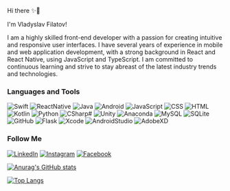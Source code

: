 Hi there ✨🚀

I'm Vladyslav Filatov!

I am a highly skilled front-end developer with a passion for creating intuitive and responsive user interfaces. I have several years of experience in mobile and web application development, with a strong background in React and React Native, using JavaScript and TypeScript. I am committed to continuous learning and strive to stay abreast of the latest industry trends and technologies.


### Languages and Tools

![Swift](https://img.shields.io/badge/swift-F05138?style=for-the-badge&logo=swift&logoColor=white)
![ReactNative](https://img.shields.io/badge/reactnative-61DAFB?style=for-the-badge&logo=React&logoColor=white)
![Java](https://img.shields.io/badge/Java-FF1B00?style=for-the-badge&logo=Java&logoColor=white)
![Android](https://img.shields.io/badge/Android-3DDC84?style=for-the-badge&logo=Android&logoColor=white)
![JavaScript](https://img.shields.io/badge/JavaScript-F7DF1E?style=for-the-badge&logo=JavaScript&logoColor=white)
![CSS](https://img.shields.io/badge/CSS-1572B6?style=for-the-badge&logo=css3&logoColor=white)
![HTML](https://img.shields.io/badge/HTML-E34F26?style=for-the-badge&logo=html5&logoColor=white)
![Kotlin](https://img.shields.io/badge/Kotlin-7F52FF?style=for-the-badge&logo=Kotlin&logoColor=white)
![Python](https://img.shields.io/badge/Python-3776AB?style=for-the-badge&logo=Python&logoColor=white)
![CSharp#](https://img.shields.io/badge/CSharp-239120?style=for-the-badge&logo=CSharp&logoColor=white)
![Unity](https://img.shields.io/badge/Unity-8A8A8A?style=for-the-badge&logo=Unity&logoColor=white)
![Anaconda](https://img.shields.io/badge/Anaconda-44A833?style=for-the-badge&logo=Anaconda&logoColor=white)
![MySQL](https://img.shields.io/badge/MySQL-4479A1?style=for-the-badge&logo=MySQL&logoColor=white)
![SQLite](https://img.shields.io/badge/SQLite-003B57?style=for-the-badge&logo=SQLite&logoColor=white)
![GitHub](https://img.shields.io/badge/GitHub-181717?style=for-the-badge&logo=GitHub&logoColor=white)
![Flask](https://img.shields.io/badge/Flask-000000?style=for-the-badge&logo=Flask&logoColor=white)
![Xcode](https://img.shields.io/badge/Xcode-147EFB?style=for-the-badge&logo=Xcode&logoColor=white)
![AndroidStudio](https://img.shields.io/badge/AndroidStudio-3DDC84?style=for-the-badge&logo=AndroidStudio&logoColor=white)
![AdobeXD](https://img.shields.io/badge/AdobeXD-FF61F6?style=for-the-badge&logo=AdobeXD&logoColor=white)

### Follow Me

[![LinkedIn](https://img.shields.io/badge/LinkedIn-00BCF9?style=for-the-badge&logo=LinkedIn&logoColor=white)](https://www.linkedin.com/in/vladyslav-filatov-71671619a/)
[![Instagram](https://img.shields.io/badge/Instagram-DE0000?style=for-the-badge&logo=Instagram&logoColor=white)](https://www.instagram.com/v.l.a.d.f.i.l.a.t.o.v/)
[![Facebook](https://img.shields.io/badge/Facebook-0043C8?style=for-the-badge&logo=Facebook&logoColor=white)](https://www.facebook.com/profile.php?id=100005000891924)

[![Anurag's GitHub stats](https://github-readme-stats.vercel.app/api?username=VladyslavFilatov&show_icons=true&theme=midnight-purple&count)](https://github.com/anuraghazra/github-readme-stats)


[![Top Langs](https://github-readme-stats.vercel.app/api/top-langs/?username=VladyslavFilatov&theme=midnight-purple)](https://github.com/anuraghazra/github-readme-stats)










<!---
VladyslavFilatov/VladyslavFilatov is a ✨ special ✨ repository because its `README.md` (this file) appears on your GitHub profile.
You can click the Preview link to take a look at your changes.
--->
